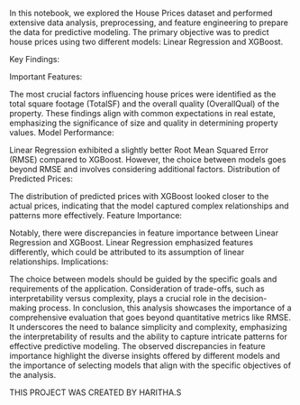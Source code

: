In this notebook, we explored the House Prices dataset and performed extensive data analysis, preprocessing, and feature engineering to prepare the data for predictive modeling. The primary objective was to predict house prices using two different models: Linear Regression and XGBoost.

Key Findings:

Important Features:

The most crucial factors influencing house prices were identified as the total square footage (TotalSF) and the overall quality (OverallQual) of the property. These findings align with common expectations in real estate, emphasizing the significance of size and quality in determining property values.
Model Performance:

Linear Regression exhibited a slightly better Root Mean Squared Error (RMSE) compared to XGBoost. However, the choice between models goes beyond RMSE and involves considering additional factors.
Distribution of Predicted Prices:

The distribution of predicted prices with XGBoost looked closer to the actual prices, indicating that the model captured complex relationships and patterns more effectively.
Feature Importance:

Notably, there were discrepancies in feature importance between Linear Regression and XGBoost. Linear Regression emphasized features differently, which could be attributed to its assumption of linear relationships.
Implications:

The choice between models should be guided by the specific goals and requirements of the application. Consideration of trade-offs, such as interpretability versus complexity, plays a crucial role in the decision-making process. In conclusion, this analysis showcases the importance of a comprehensive evaluation that goes beyond quantitative metrics like RMSE. It underscores the need to balance simplicity and complexity, emphasizing the interpretability of results and the ability to capture intricate patterns for effective predictive modeling. The observed discrepancies in feature importance highlight the diverse insights offered by different models and the importance of selecting models that align with the specific objectives of the analysis.

THIS PROJECT WAS CREATED BY HARITHA.S
